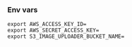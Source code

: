 ### Env vars

```
export AWS_ACCESS_KEY_ID=
export AWS_SECRET_ACCESS_KEY=
export S3_IMAGE_UPLOADER_BUCKET_NAME=
```
